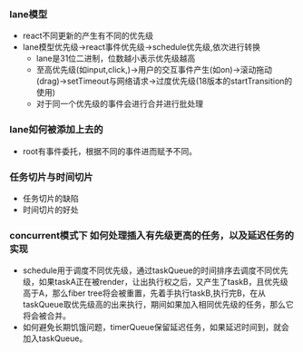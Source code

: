 ### lane模型
  + react不同更新的产生有不同的优先级
  + lane模型优先级->react事件优先级->schedule优先级,依次进行转换
    - lane是31位二进制，位数越小表示优先级越高
    - 至高优先级(如input,click,)->用户的交互事件产生(如on)->滚动拖动(drag)->setTimeout与网络请求->过度优先级(18版本的startTransition的使用)
    - 对于同一个优先级的事件会进行合并进行批处理
### lane如何被添加上去的
  + root有事件委托，根据不同的事件进而赋予不同。
### 

### 任务切片与时间切片
 + 任务切片的缺陷
 + 时间切片的好处
### concurrent模式下 如何处理插入有先级更高的任务，以及延迟任务的实现
 + schedule用于调度不同优先级，通过taskQueue的时间排序去调度不同优先级，如果taskA正在被render，让出执行权之后，又产生了taskB，且优先级高于A，那么fiber tree将会被重置，先着手执行taskB,执行完B，在从taskQueue取优先级高的出来执行，期间如果加入相同优先级的任务，那么它将会被合并。
 + 如何避免长期饥饿问题，timerQueue保留延迟任务，如果延迟时间到，就会加入taskQueue。